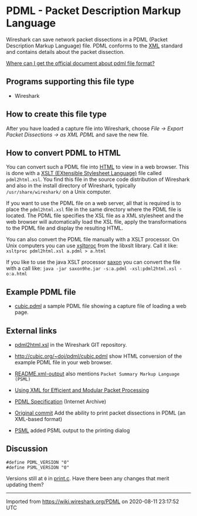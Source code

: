 # PDML - Packet Description Markup Language

Wireshark can save network packet dissections in a PDML (Packet Description Markup Language) file. PDML conforms to the [XML](https://en.wikipedia.org/wiki/XML) standard and contains details about the packet dissection.

[Where can I get the official document about pdml file format?](https://ask.wireshark.org/question/23198/where-can-i-get-the-official-document-about-pdml-file-format/)

## Programs supporting this file type

  - Wireshark

## How to create this file type

After you have loaded a capture file into Wireshark, choose *File → Export Packet Dissections → as XML PDML* and save the new file.

## How to convert PDML to HTML

You can convert such a PDML file into [HTML](https://en.wikipedia.org/wiki/HTML) to view in a web browser. This is done with a [XSLT (EXtensible Stylesheet Language)](https://en.wikipedia.org/wiki/XSLT) file called `pdml2html.xsl`. You find this file in the source code distribution of Wireshark and also in the install directory of Wireshark, typically `/usr/share/wireshark/` on a Unix computer.

If you want to use the PDML file on a web server, all that is required is to place the `pdml2html.xsl` file in the same directory where the PDML file is located. The PDML file specifies the XSL file as a XML stylesheet and the web browser will automatically load the XSL file, apply the transformations to the PDML file and display the resulting HTML.

You can also convert the PDML file manually with a XSLT processor. On Unix computers you can use [xsltproc](http://xmlsoft.org/XSLT/xsltproc.html) from the libxslt library. Call it like: `xsltproc pdml2html.xsl a.pdml > a.html`

If you like to use the java XSLT processor [saxon](http://saxon.sourceforge.net) you can convert the file with a call like: `java -jar saxon9he.jar -s:a.pdml -xsl:pdml2html.xsl -o:a.html`

## Example PDML file

  - [cubic.pdml](uploads/__moin_import__/attachments/PDML/cubic.pdml) a sample PDML file showing a capture file of loading a web page.

## External links

  - [pdml2html.xsl](https://gitlab.com/wireshark/wireshark/-/blob/master/pdml2html.xsl) in the Wireshark GIT repository.

  - <http://cubic.org/~doj/pdml/cubic.pdml> show HTML conversion of the example PDML file in your web browser.

  - [README.xml-output](https://gitlab.com/wireshark/wireshark/-/blob/master/doc/README.xml-output) also mentions `Packet Summary Markup Language (PSML)`

  - [Using XML for Efficient and Modular Packet Processing](https://staff.polito.it/mario.baldi/publications/2005GlobeComm_NetPDL.pdf)

  - [PDML Specification](https://web.archive.org/web/20060103131443/http://analyzer.polito.it:80/30alpha/docs/dissectors/PDMLSpec.htm) (Internet Archive)

  - [Original commit](https://gitlab.com/wireshark/wireshark/-/commit/058ef64db8ce40909a18c91ab4805804362f80cb) Add the ability to print packet dissections in PDML (an XML-based format)

  - [PSML](https://gitlab.com/wireshark/wireshark/-/commit/f4564cf6aa66ac7c2c5d12388b201fc67b40cfc7) added PSML output to the printing dialog


## Discussion

```
#define PDML_VERSION "0"
#define PSML_VERSION "0"
```
Versions still at `0` in [print.c](https://gitlab.com/wireshark/wireshark/-/blob/master/epan/print.c). Have there been any changes that merit updating them?

---

Imported from https://wiki.wireshark.org/PDML on 2020-08-11 23:17:52 UTC